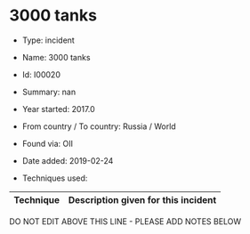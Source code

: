 # 3000 tanks

* Type: incident

* Name: 3000 tanks

* Id: I00020

* Summary: nan

* Year started: 2017.0

* From country / To country: Russia / World

* Found via: OII

* Date added: 2019-02-24

* Techniques used: 

| Technique | Description given for this incident |
| --------- | ------------------------- |


DO NOT EDIT ABOVE THIS LINE - PLEASE ADD NOTES BELOW